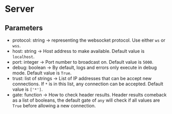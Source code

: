# Server
## Parameters
- protocol: string -> representing the websocket protocol. Use either `ws` or `wss`.
- host: string -> Host address to make available. Default value is `localhost`.
- port: integer -> Port number to broadcast on. Default value is `5000`.
- debug: boolean -> By default, logs and errors only execute in debug mode. Default value is `True`.
- trust: list of strings -> List of IP addresses that can be accept new connections. If `*` is in this list, any 
connection can be accepted. Default value is `['*']`.
- gate: function -> How to check header results. Header results comeback as a list of booleans, the default gate of `any` will check
if all values are `True` before allowing a new connection.
